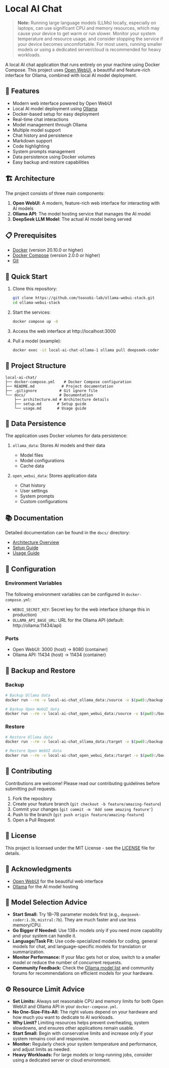 # Local AI Chat

> **Note:** Running large language models (LLMs) locally, especially on laptops, can use significant CPU and memory resources, which may cause your device to get warm or run slower. Monitor your system temperature and resource usage, and consider stopping the service if your device becomes uncomfortable. For most users, running smaller models or using a dedicated server/cloud is recommended for heavy workloads.

A local AI chat application that runs entirely on your machine using Docker Compose. This project uses [Open WebUI](https://github.com/open-webui/open-webui), a beautiful and feature-rich interface for Ollama, combined with local AI model deployment.

## 🚀 Features

- Modern web interface powered by Open WebUI
- Local AI model deployment using [Ollama](https://github.com/ollama/ollama)
- Docker-based setup for easy deployment
- Real-time chat interactions
- Model management through Ollama
- Multiple model support
- Chat history and persistence
- Markdown support
- Code highlighting
- System prompts management
- Data persistence using Docker volumes
- Easy backup and restore capabilities

## 🏗️ Architecture

The project consists of three main components:

1. **Open WebUI**: A modern, feature-rich web interface for interacting with AI models
2. **Ollama API**: The model hosting service that manages the AI model
3. **DeepSeek LLM Model**: The actual AI model being served

## 📋 Prerequisites

- [Docker](https://docs.docker.com/get-docker/) (version 20.10.0 or higher)
- [Docker Compose](https://docs.docker.com/compose/install/) (version 2.0.0 or higher)
- [Git](https://git-scm.com/downloads)

## 🚀 Quick Start

1. Clone this repository:
   ```bash
   git clone https://github.com/toasobi-lab/ollama-webui-stack.git
   cd ollama-webui-stack
   ```

2. Start the services:
   ```bash
   docker compose up -d
   ```

3. Access the web interface at http://localhost:3000

4. Pull a model (example):
   ```bash
   docker exec -it local-ai-chat-ollama-1 ollama pull deepseek-coder
   ```

## 📁 Project Structure

```
local-ai-chat/
├── docker-compose.yml    # Docker Compose configuration
├── README.md            # Project documentation
├── .gitignore          # Git ignore file
└── docs/               # Documentation
    ├── architecture.md # Architecture details
    ├── setup.md       # Setup guide
    └── usage.md       # Usage guide
```

## 💾 Data Persistence

The application uses Docker volumes for data persistence:

1. `ollama_data`: Stores AI models and their data
   - Model files
   - Model configurations
   - Cache data

2. `open_webui_data`: Stores application data
   - Chat history
   - User settings
   - System prompts
   - Custom configurations

## 📚 Documentation

Detailed documentation can be found in the `docs/` directory:
- [Architecture Overview](docs/architecture.md)
- [Setup Guide](docs/setup.md)
- [Usage Guide](docs/usage.md)

## 🔧 Configuration

### Environment Variables

The following environment variables can be configured in `docker-compose.yml`:

- `WEBUI_SECRET_KEY`: Secret key for the web interface (change this in production)
- `OLLAMA_API_BASE_URL`: URL for the Ollama API (default: http://ollama:11434/api)

### Ports

- Open WebUI: 3000 (host) → 8080 (container)
- Ollama API: 11434 (host) → 11434 (container)

## 🔄 Backup and Restore

### Backup
```bash
# Backup Ollama data
docker run --rm -v local-ai-chat_ollama_data:/source -v $(pwd):/backup alpine tar -czf /backup/ollama_backup.tar.gz -C /source .

# Backup Open WebUI data
docker run --rm -v local-ai-chat_open_webui_data:/source -v $(pwd):/backup alpine tar -czf /backup/webui_backup.tar.gz -C /source .
```

### Restore
```bash
# Restore Ollama data
docker run --rm -v local-ai-chat_ollama_data:/target -v $(pwd):/backup alpine sh -c "cd /target && tar -xzf /backup/ollama_backup.tar.gz"

# Restore Open WebUI data
docker run --rm -v local-ai-chat_open_webui_data:/target -v $(pwd):/backup alpine sh -c "cd /target && tar -xzf /backup/webui_backup.tar.gz"
```

## 🤝 Contributing

Contributions are welcome! Please read our contributing guidelines before submitting pull requests.

1. Fork the repository
2. Create your feature branch (`git checkout -b feature/amazing-feature`)
3. Commit your changes (`git commit -m 'Add some amazing feature'`)
4. Push to the branch (`git push origin feature/amazing-feature`)
5. Open a Pull Request

## 📝 License

This project is licensed under the MIT License - see the [LICENSE](LICENSE) file for details.

## 🙏 Acknowledgments

- [Open WebUI](https://github.com/open-webui/open-webui) for the beautiful web interface
- [Ollama](https://github.com/ollama/ollama) for the AI model hosting

## 🤖 Model Selection Advice

- **Start Small:** Try 1B–7B parameter models first (e.g., `deepseek-coder:1.3b`, `mistral:7b`). They are much faster and use less memory/CPU.
- **Go Bigger if Needed:** Use 13B+ models only if you need more capability and your system can handle it.
- **Language/Task Fit:** Use code-specialized models for coding, general models for chat, and language-specific models for translation or summarization.
- **Monitor Performance:** If your Mac gets hot or slow, switch to a smaller model or reduce the number of concurrent requests.
- **Community Feedback:** Check the [Ollama model list](https://ollama.com/library) and community forums for recommendations on efficient models for your hardware.

## ⚙️ Resource Limit Advice

- **Set Limits:** Always set reasonable CPU and memory limits for both Open WebUI and Ollama API in your `docker-compose.yml`.
- **No One-Size-Fits-All:** The right values depend on your hardware and how much you want to dedicate to AI workloads.
- **Why Limit?** Limiting resources helps prevent overheating, system slowdowns, and ensures other applications remain usable.
- **Start Small:** Begin with conservative limits and increase only if your system remains cool and responsive.
- **Monitor:** Regularly check your system temperature and performance, and adjust limits as needed.
- **Heavy Workloads:** For large models or long-running jobs, consider using a dedicated server or cloud environment. 